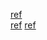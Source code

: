 [ref](https://medium.com/@toimrank/spring-boot-aop-with-example-a2757e389d0b)    
[ref](https://www.digitalocean.com/community/tutorials/spring-aop-example-tutorial-aspect-advice-pointcut-joinpoint-annotations)
[ref](https://dip-mazumder.medium.com/spring-boot-exception-handling-best-practices-e8ebe97e8ce)

